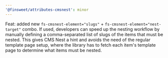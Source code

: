 ```yaml
---
'@finsweet/attributes-cmsnest': minor
---
```


Feat: added new `fs-cmsnest-element="slugs"` + `fs-cmsnest-element="nest-target"` combo.
If used, developers can speed up the nesting workflow by manually defining a comma-separated list of slugs of the items that must be nested.
This gives CMS Nest a hint and avoids the need of the regular template page setup, where the library has to fetch each item's template page to determine what items must be nested.
